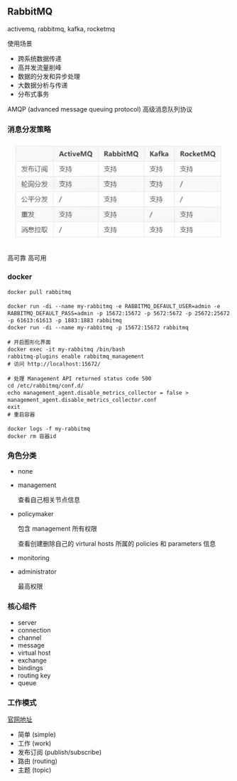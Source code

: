## RabbitMQ

activemq, rabbitmq, kafka, rocketmq

使用场景

- 跨系统数据传递
- 高并发流量削峰
- 数据的分发和异步处理
- 大数据分析与传递
- 分布式事务



AMQP (advanced message queuing protocol) 高级消息队列协议



### 消息分发策略

![消息分发策略](../img/消息分发策略.jpeg)

高可靠 高可用



### docker

```shell
docker pull rabbitmq

docker run -di --name my-rabbitmq -e RABBITMQ_DEFAULT_USER=admin -e RABBITMQ_DEFAULT_PASS=admin -p 15672:15672 -p 5672:5672 -p 25672:25672 -p 61613:61613 -p 1883:1883 rabbitmq
docker run -di --name my-rabbitmq -p 15672:15672 rabbitmq

# 开启图形化界面
docker exec -it my-rabbitmq /bin/bash
rabbitmq-plugins enable rabbitmq_management
# 访问 http://localhost:15672/

# 处理 Management API returned status code 500
cd /etc/rabbitmq/conf.d/
echo management_agent.disable_metrics_collector = false > management_agent.disable_metrics_collector.conf
exit
# 重启容器

docker logs -f my-rabbitmq
docker rm 容器id
```



### 角色分类

- none

- management

  查看自己相关节点信息

- policymaker

  包含 management 所有权限

  查看创建删除自己的 virtural hosts 所属的 policies 和 parameters 信息

- monitoring

- administrator

  最高权限



### 核心组件

- server
- connection
- channel
- message
- virtual host
- exchange
- bindings
- routing key
- queue



### 工作模式

[官网地址](https://www.rabbitmq.com/getstarted.html)

- 简单 (simple)
- 工作 (work)
- 发布订阅 (publish/subscribe)
- 路由 (routing)
- 主题 (topic)
